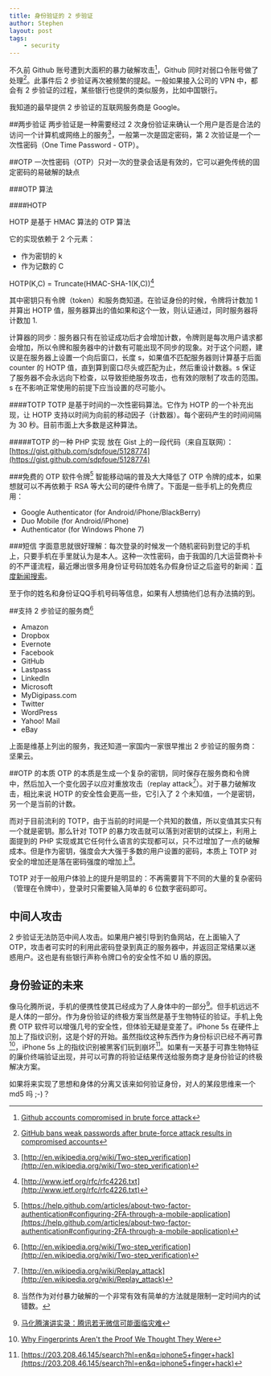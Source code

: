 ```yaml
---
title: 身份验证的 2 步验证
author: Stephen
layout: post
tags:
    - security
---
```

不久前 Github 账号遭到大面积的暴力破解攻击[^gh1]，Github 同时对弱口令账号做了处理[^gh2]。此事件后 2 步验证再次被频繁的提起。一般如果接入公司的 VPN 中，都会有 2 步验证的过程，某些银行也提供的类似服务，比如中国银行。
<!--more-->

我知道的最早提供 2 步验证的互联网服务商是 Google。

[^gh1]: [Github accounts compromised in brute force attack](http://www.theguardian.com/technology/2013/nov/21/github-accounts-compromised-in-brute-force-attack)

[^gh2]: [GitHub bans weak passwords after brute-force attack results in compromised accounts](http://www.pcworld.com/article/2065340/github-bans-weak-passwords-after-bruteforce-attack-results-in-compromised-accounts.html)

##两步验证
两步验证是一种需要经过 2 次身份验证来确认一个用户是否是合法的访问一个计算机或网络上的服务[^wiki_two_step]，一般第一次是固定密码，第 2 次验证是一个一次性密码（One Time Password - OTP）。

##OTP
一次性密码（OTP）只对一次的登录会话是有效的，它可以避免传统的固定密码的易破解的缺点

###OTP 算法

####HOTP

HOTP 是基于 HMAC 算法的 OTP 算法

它的实现依赖于 2 个元素：

* 作为密钥的 k
* 作为记数的 C

HOTP(K,C) = Truncate(HMAC-SHA-1(K,C))[^rfc_hotp]

[^rfc_hotp]: [http://www.ietf.org/rfc/rfc4226.txt](http://www.ietf.org/rfc/rfc4226.txt)


其中密钥只有令牌（token）和服务商知道。在验证身份的时候，令牌将计数加 1 并算出 HOTP 值，服务器算出的值如果和这个一致，则认证通过，同时服务器将计数加 1. 

计算器的同步：服务器只有在验证成功后才会增加计数，令牌则是每次用户请求都会增加，所以令牌和服务器中的计数有可能出现不同步的现象。对于这个问题，建议是在服务器上设置一个向后窗口，长度 s，如果值不匹配服务器则计算基于后面 counter 的 HOTP 值，直到算到窗口尽头或匹配为止，然后重设计数器。s 保证了服务器不会永远向下检查，以导致拒绝服务攻击，也有效的限制了攻击的范围。s 在不影响正常使用的前提下应当设置的尽可能小。


####TOTP
TOTP 是基于时间的一次性密码算法。它作为 HOTP 的一个补充出现，让 HOTP 支持以时间为向前的移动因子（计数器）。每个密码产生的时间间隔为 30 秒。目前市面上大多数是这种算法。

#####TOTP 的一种 PHP 实现
放在 Gist 上的一段代码（来自互联网）：[https://gist.github.com/sdpfoue/5128774](https://gist.github.com/sdpfoue/5128774)


###免费的 OTP 软件令牌[^github]
智能移动端的普及大大降低了 OTP 令牌的成本，如果想就可以不再依赖于 RSA 等大公司的硬件令牌了。下面是一些手机上的免费应用：
 
*    Google Authenticator (for Android/iPhone/BlackBerry)
*    Duo Mobile (for Android/iPhone)
*    Authenticator (for Windows Phone 7)

[^github]: [https://help.github.com/articles/about-two-factor-authentication#configuring-2FA-through-a-mobile-application](https://help.github.com/articles/about-two-factor-authentication#configuring-2FA-through-a-mobile-application)


###短信
字面意思就很好理解：每次登录的时候发一个随机密码到登记的手机上，只要手机在手里就认为是本人。这种一次性密码，由于我国的几大运营商补卡的不严谨流程，最近爆出很多用身份证号码加姓名办假身份证之后盗号的新闻：[百度新闻搜索](http://news.baidu.com/ns?cl=2&rn=20&tn=news&word=%E5%81%87%E8%BA%AB%E4%BB%BD%E8%AF%81%20%E6%89%8B%E6%9C%BA&ie=utf-8)。

至于你的姓名和身份证QQ手机号码等信息，如果有人想搞他们总有办法搞的到。

##支持 2 步验证的服务商[^wiki_two_step]

* Amazon
* Dropbox
* Evernote
* Facebook
* GitHub
* Lastpass
* LinkedIn
* Microsoft
* MyDigipass.com
* Twitter
* WordPress
* Yahoo! Mail
* eBay 

上面是维基上列出的服务，我还知道一家国内一家很早推出 2 步验证的服务商：坚果云。

##OTP 的本质
OTP 的本质是生成一个复杂的密钥，同时保存在服务商和令牌中，然后加入一个变化因子以应对重放攻击（replay attack[^wiki_replay]）。对于暴力破解攻击，相比来说 HOTP 的安全性会更高一些，它引入了 2 个未知值，一个是密钥，另一个是当前的计数。

而对于目前流利的 TOTP，由于当前的时间是一个共知的数值，所以变值其实只有一个就是密钥。那么针对 TOTP 的暴力攻击就可以落到对密钥的试探上，利用上面提到的 PHP 实现或其它任何什么语言的实现都可以，只不过增加了一点的破解成本。但是作为密钥，强度会大大强于多数的用户设置的密码，本质上 TOTP 对安全的增加还是落在密码强度的增加上[^fn1]。

[^fn1]: 当然作为对付暴力破解的一个非常有效有简单的方法就是限制一定时间内的试错数。

TOTP 对于一般用户体验上的提升是明显的：不再需要背下不同的大量的复杂密码（管理在令牌中），登录时只需要输入简单的 6 位数字密码即可。

[^wiki_replay]: [http://en.wikipedia.org/wiki/Replay_attack](http://en.wikipedia.org/wiki/Replay_attack)

## 中间人攻击
2 步验证无法防范中间人攻击。如果用户被引导到钓鱼网站，在上面输入了 OTP，攻击者可实时的利用此密码登录到真正的服务器中，并返回正常结果以迷惑用户。这也是有些银行声称令牌口令的安全性不如 U 盾的原因。

## 身份验证的未来
像马化腾所说，手机的便携性使其已经成为了人身体中的一部分[^mht]。但手机远远不是人体的一部分。作为身份验证的终极方案当然是基于生物特征的验证。手机上免费 OTP 软件可以增强几号的安全性，但体验无疑是变差了。iPhone 5s 在硬件上加上了指纹识别，这是个好的开始。虽然指纹这种东西作为身份标识已经不再可靠[^finger]，iPhone 5s 上的指纹识别被黑客们玩到崩坏[^ip_finger]。如果有一天基于可靠生物特征的廉价终端验证出现，并可以可靠的将验证结果传送给服务商才是身份验证的终极解决方案。

[^mht]: [马化腾演讲实录：腾讯若无微信可能面临灾难](http://tech.sina.com.cn/i/2013-11-16/12328920038.shtml)
[^ip_finger]: [https://203.208.46.145/search?hl=en&q=iphone5+finger+hack](https://203.208.46.145/search?hl=en&q=iphone5+finger+hack)

[^finger]: [Why Fingerprints Aren't the Proof We Thought They Were](http://www.psmag.com/legal-affairs/why-fingerprints-arent-proof-47079/)

如果将来实现了思想和身体的分离又该来如何验证身份，对人的某段思维来一个 md5 吗 ;-)？



[^wiki_two_step]: [http://en.wikipedia.org/wiki/Two-step_verification](http://en.wikipedia.org/wiki/Two-step_verification)



